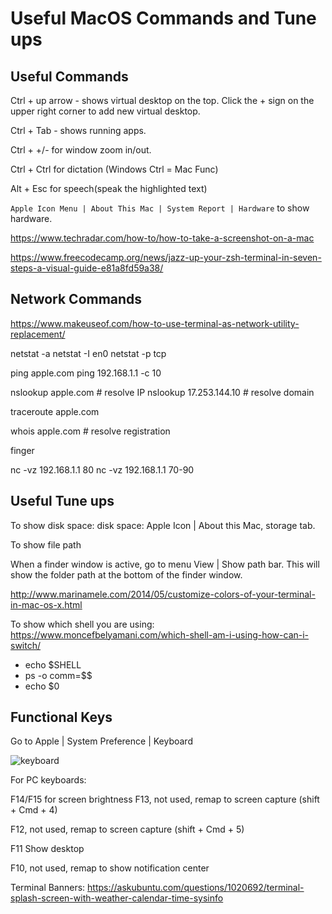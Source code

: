 # Useful MacOS Commands and Tune ups

## Useful Commands

Ctrl + up arrow - shows virtual desktop on the top. Click the + sign on the 
upper right corner to add new virtual desktop.

Ctrl + Tab - shows running apps.

Ctrl + +/- for window zoom in/out.

Ctrl + Ctrl for dictation (Windows Ctrl = Mac Func)

Alt + Esc for speech(speak the highlighted text)

```Apple Icon Menu | About This Mac | System Report | Hardware``` to show hardware.

https://www.techradar.com/how-to/how-to-take-a-screenshot-on-a-mac

https://www.freecodecamp.org/news/jazz-up-your-zsh-terminal-in-seven-steps-a-visual-guide-e81a8fd59a38/

## Network Commands

https://www.makeuseof.com/how-to-use-terminal-as-network-utility-replacement/

netstat -a
netstat -I  en0
netstat -p tcp

ping apple.com
ping 192.168.1.1 -c 10

nslookup apple.com # resolve IP
nslookup 17.253.144.10 # resolve domain

traceroute apple.com

whois apple.com # resolve registration

finger <user>

nc -vz 192.168.1.1 80
nc -vz 192.168.1.1 70-90




## Useful Tune ups

To show disk space: disk space: Apple Icon | About this Mac, storage tab.

To show file path

When a finder window is active, go to menu View | Show path bar. This will show 
the folder path at the bottom of the finder window.

http://www.marinamele.com/2014/05/customize-colors-of-your-terminal-in-mac-os-x.html

To show which shell you are using: https://www.moncefbelyamani.com/which-shell-am-i-using-how-can-i-switch/
- echo $SHELL
- ps -o comm=$$
- echo $0


## Functional Keys

Go to Apple | System Preference | Keyboard

![keyboard](keyboard_shortcuts.png)

For PC keyboards:

F14/F15 for screen brightness
F13, not used, remap to screen capture (shift + Cmd + 4)

F12, not used, remap to screen capture (shift + Cmd + 5)

F11 Show desktop

F10, not used, remap to show notification center

Terminal Banners:
https://askubuntu.com/questions/1020692/terminal-splash-screen-with-weather-calendar-time-sysinfo
